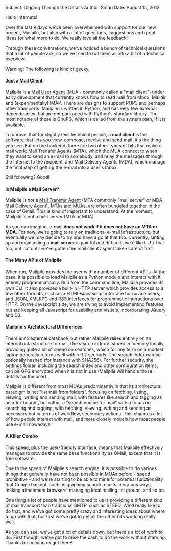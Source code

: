 Subject: Digging Through the Details
Author: Smári
Date: August 15, 2013

Hello Internets!

Over the last 9 days we've been overwhelmed with support for our new project, 
Mailpile, but also with a lot of questions, suggestions and great ideas for what more to do. 
We really love all the feedback!

Through these conversations, we've noticed a bunch of technical questions that a 
lot of people ask, so we've tried to roll them all into a bit of a technical 
overview. 

Warning: The following is kind of geeky.


<h4>Just a Mail Client</h4>

Mailpile is a <a href="http://wikipedia.org/wiki/Email_client" target="_blank">Mail User Agent</a> (MUA - commonly called a "mail client") 
under early development that currently knows how to read mail from Mbox, Maildir 
and (experimentally) IMAP. There are designs to support POP3 and perhaps other 
transports. Mailpile is written in Python, and has very few external dependencies that 
are not packaged with Python's standard library. The most notable of these is 
GnuPG, which is called from the system path, if it is available.

To unravel that for slightly less technical people, a <strong>mail client</strong> is 
the software that lets you view, compose, receive and send mail. It's the thing 
you see. But on the backend, there are two other types of bits that make e-mail 
work: Mail Transfer Agents (MTA), which the MUA connect to when they want to send 
an e-mail to somebody, and relay the messages through the Internet to the 
recipient, and Mail Delivery Agents (MDA), which manage the final step of getting 
the e-mail into a user's Inbox.

Still following? Good!


<h4>Is Mailpile a Mail Server?</h4>

Mailpile is <em>not</em> a <a href="http://wikipedia.org/wiki/Message_transfer_agent" target="_blank">Mail Transfer Agent</a> (MTA commonly "mail server" or MDA , Mail Delivery Agent). 
MTAs and MUAs, are often bundeled together in the case of Gmail. This 
is kind of important to understand. At the moment, Mailpile is not a mail server (MTA or MDA).

As you can imagine, e-mail <strong>does not work if it does not have an MTA or MDA</strong>. For 
now, we're going to rely on traditional e-mail infrastructure, but eventually we 
may decide to try and have a go at that too. Currently, setting up and 
maintaining a <strong>mail server</strong> is painful and difficult- we'd like to fix 
that too, but not until we've gotten the mail client aspect taken care of first.


<h4>The Many APIs of Mailpile</h4>

When run, Mailpile provides the user with a number of different API's. At 
the base, it is possible to load Mailpile as a Python module and interact with it 
entirely programmatically. Run from the command line, Mailpile provides its own 
CLI. It also provides a built-in HTTP server which provides access to a few other 
formats, such as a HTML+Javascript interface for novice users, and JSON, XMLRPC 
and RSS interfaces for programmatic interactions over HTTP. On the Javascript 
side, we are trying to avoid implementing features, but are keeping all 
Javascript for usability and visuals, incorporating JQuery and D3.


<h4>Mailpile's Architectural Differences</h4>

There is no external database, but rather Mailpile relies entirely on an internal 
data structure format. The search index is stored in memory locally, providing 
quite a lot of speed on searches, which for any term on a modest laptop generally 
returns well within 0.2 seconds. The search index can be optionally hashed (for 
instance with SHA256). For further security, the settings folder, including the 
search index and other configuration items, can be GPG encrypted when it is not 
in use (Mailpile will handle those details for the user).

Mailpile is different from most MUAs predominantly in that its architectural 
paradigm is not "list mail from folders", focusing on fetching, listing, viewing, 
writing and sending mail, with features like search and tagging as an 
afterthought, but rather a "search engine for mail" with a focus on searching and 
tagging, with fetching, viewing, writing and sending as necessary but in terms of 
workflow, secondary actions. This changes a lot of how people interact with mail, 
and more closely models how most people use e-mail nowadays.


<h4>A Killer Combo</h4>

This speed, plus the user-friendly interface, means that Mailpile effectively 
manages to provide the same base functionality as GMail, except that it is free 
software.

Due to the speed of Mailpile's search engine, it is possible to do various things 
that generally have not been possible in MUAs before - speed prohibitive - and 
we're starting to be able to mine for potential functionality that Google has 
not, such as graphing search results in various ways, making attachment browsers, 
managing local mailing list groups, and so on.

One thing a lot of people have mentioned to us is providing a different kind of 
mail transport than traditional SMTP, such as STEED. We'd really like to do that, 
and we've got some pretty crazy and interesting ideas about where to go with 
that, but first we've got to get all the other bits working really well.


As you can see, we've got a lot of details down, but there's a lot of work to do. 
First though, we've got to raise the cash to do the work without starving. Thanks 
for helping us get there!